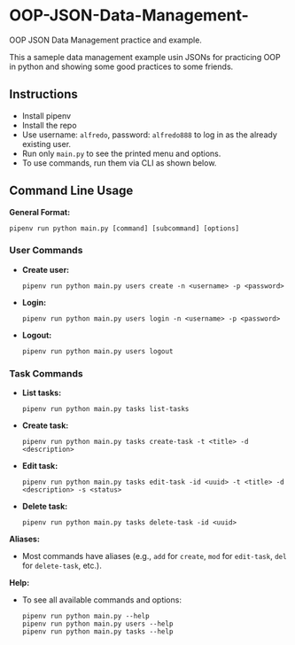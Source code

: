 # OOP-JSON-Data-Management-

OOP JSON Data Management practice and example.

This a sameple data management example usin JSONs for practicing OOP in python and showing some good practices to some friends.

## Instructions

- Install pipenv
- Install the repo
- Use username: `alfredo`, password: `alfredo888` to log in as the already existing user.
- Run only `main.py` to see the printed menu and options.
- To use commands, run them via CLI as shown below.

## Command Line Usage

**General Format:**

```
pipenv run python main.py [command] [subcommand] [options]
```

### User Commands

- **Create user:**
  ```
  pipenv run python main.py users create -n <username> -p <password>
  ```
- **Login:**
  ```
  pipenv run python main.py users login -n <username> -p <password>
  ```
- **Logout:**
  ```
  pipenv run python main.py users logout
  ```

### Task Commands

- **List tasks:**
  ```
  pipenv run python main.py tasks list-tasks
  ```
- **Create task:**
  ```
  pipenv run python main.py tasks create-task -t <title> -d <description>
  ```
- **Edit task:**
  ```
  pipenv run python main.py tasks edit-task -id <uuid> -t <title> -d <description> -s <status>
  ```
- **Delete task:**
  ```
  pipenv run python main.py tasks delete-task -id <uuid>
  ```

**Aliases:**

- Most commands have aliases (e.g., `add` for `create`, `mod` for `edit-task`, `del` for `delete-task`, etc.).

**Help:**

- To see all available commands and options:
  ```
  pipenv run python main.py --help
  pipenv run python main.py users --help
  pipenv run python main.py tasks --help
  ```
